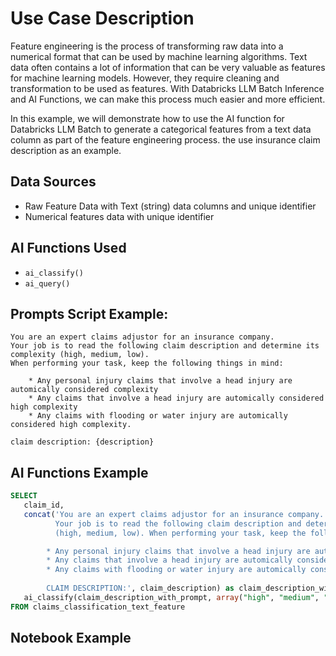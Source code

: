 # Use Case Description

Feature engineering is the process of transforming raw data into a numerical format that can be 
used by machine learning algorithms. Text data often contains a lot of information that can be 
very valuable as features for machine learning models. However, they require cleaning 
and transformation to be used as features. With Databricks LLM Batch Inference and AI Functions, 
we can make this process much easier and more efficient.

In this example, we will demonstrate how to use the AI function for Databricks LLM Batch to 
generate a categorical features from a text data column as part of the feature engineering 
process. the use insurance claim description as an example.

## Data Sources

* Raw Feature Data with Text (string) data columns and unique identifier
* Numerical features data with unique identifier


## AI Functions Used

* `ai_classify()`
* `ai_query()`

## Prompts Script Example:

```
You are an expert claims adjustor for an insurance company. 
Your job is to read the following claim description and determine its complexity (high, medium, low). 
When performing your task, keep the following things in mind:

    * Any personal injury claims that involve a head injury are automically considered complexity
    * Any claims that involve a head injury are automically considered high complexity
    * Any claims with flooding or water injury are automically considered high complexity.

claim description: {description}
```

## AI Functions Example

```sql
SELECT 
   claim_id,
   concat('You are an expert claims adjustor for an insurance company.
          Your job is to read the following claim description and determine its complexity
          (high, medium, low). When performing your task, keep the following things in mind:

        * Any personal injury claims that involve a head injury are automically considered complexity
        * Any claims that involve a head injury are automically considered high complexity
        * Any claims with flooding or water injury are automically considered high complexity.
        
        CLAIM DESCRIPTION:', claim_description) as claim_description_with_prompt,
   ai_classify(claim_description_with_prompt, array("high", "medium", "low")) as ai_complexity_rating
FROM claims_classification_text_feature
```

## Notebook Example